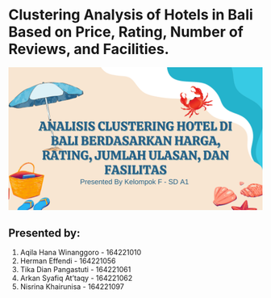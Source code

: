 # Clustering Analysis of Hotels in Bali Based on Price, Rating, Number of Reviews, and Facilities.

![image](https://github.com/arknsa/final-project_data-mining-1/blob/main/PPT%20FINAL%20PROJECT%20DATMIN%20KEL.F.png?raw=true)

## Presented by:
1. Aqila Hana Winanggoro - 164221010
2. Herman Effendi - 164221056
3. Tika Dian Pangastuti - 164221061
4. Arkan Syafiq At’taqy - 164221062
5. Nisrina Khairunisa - 164221097
